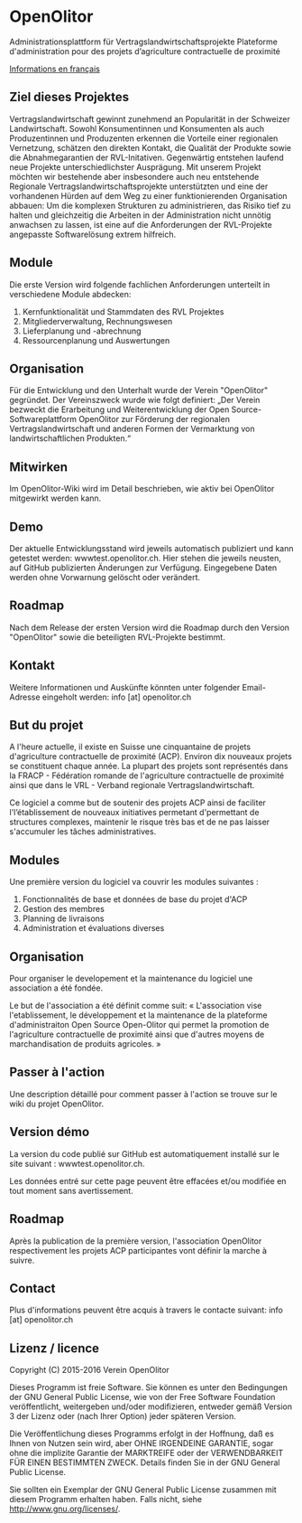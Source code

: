 # OpenOlitor
Administrationsplattform für Vertragslandwirtschaftsprojekte
Plateforme d'administration pour des projets d’agriculture contractuelle de proximité

[Informations en français](#but-du-projet)

## Ziel dieses Projektes
Vertragslandwirtschaft gewinnt zunehmend an Popularität in der Schweizer Landwirtschaft. Sowohl Konsumentinnen und Konsumenten als auch Produzentinnen und Produzenten erkennen die Vorteile einer regionalen Vernetzung, schätzen den direkten Kontakt, die Qualität der Produkte sowie die Abnahmegarantien der RVL-Initativen. Gegenwärtig entstehen laufend neue Projekte unterschiedlichster Ausprägung.
Mit unserem Projekt möchten wir bestehende aber insbesondere auch neu entstehende Regionale Vertragslandwirtschaftsprojekte unterstützten und eine der vorhandenen Hürden auf dem Weg zu einer funktionierenden Organisation abbauen: Um die komplexen Strukturen zu administrieren, das Risiko tief zu halten und gleichzeitig die Arbeiten in der Administration nicht unnötig anwachsen zu lassen, ist eine auf die Anforderungen der RVL-Projekte angepasste Softwarelösung extrem hilfreich.

## Module
Die erste Version wird folgende fachlichen Anforderungen unterteilt in verschiedene Module abdecken:

1. Kernfunktionalität und Stammdaten des RVL Projektes
2. Mitgliederverwaltung, Rechnungswesen
3. Lieferplanung und -abrechnung
4. Ressourcenplanung und Auswertungen

## Organisation
Für die Entwicklung und den Unterhalt wurde der Verein "OpenOlitor" gegründet. 
Der Vereinszweck wurde wie folgt definiert:
„Der Verein bezweckt die Erarbeitung und Weiterentwicklung der Open Source-Softwareplattform OpenOlitor zur Förderung der regionalen Vertragslandwirtschaft und anderen Formen der Vermarktung von landwirtschaftlichen Produkten.“

## Mitwirken
Im OpenOlitor-Wiki wird im Detail beschrieben, wie aktiv bei OpenOlitor mitgewirkt werden kann.

## Demo
Der aktuelle Entwicklungsstand wird jeweils automatisch publiziert und kann getestet werden: wwwtest.openolitor.ch.
Hier stehen die jeweils neusten, auf GitHub publizierten Änderungen zur Verfügung. Eingegebene Daten werden ohne Vorwarnung gelöscht oder verändert.

## Roadmap
Nach dem Release der ersten Version wird die Roadmap durch den Version "OpenOlitor" sowie die beteiligten RVL-Projekte bestimmt.

## Kontakt
Weitere Informationen und Auskünfte könnten unter folgender Email-Adresse eingeholt werden:
info [at] openolitor.ch

## But du projet
A l'heure actuelle, il existe en Suisse une cinquantaine de projets d'agriculture contractuelle de proximité (ACP). Environ dix nouveaux projets se constituent chaque année. La plupart des projets sont représentés dans la FRACP - Fédération romande de l'agriculture contractuelle de proximité ainsi que dans le VRL - Verband regionale Vertragslandwirtschaft.

Ce logiciel a comme but de soutenir des projets ACP ainsi de faciliter l'l’établissement de nouveaux initiatives permetant d'permettant de structures complexes, maintenir le risque très bas et de ne pas laisser s'accumuler les tâches administratives.

## Modules
Une première version du logiciel va couvrir les modules suivantes :

1. Fonctionnalités de base et données de base du projet d'ACP
2. Gestion des membres
3. Planning de livraisons
4. Administration et évaluations diverses

## Organisation
Pour organiser le developement et la maintenance du logiciel une association a été fondée.

Le but de l'association a été définit comme suit:
« L'association vise l'etablissement, le développement et la maintenance de la plateforme d'administraiton Open Source Open-Olitor qui permet la promotion de l'agriculture contractuelle de proximité ainsi que d'autres moyens de marchandisation de produits agricoles. »

## Passer à l'action
Une description détaillé pour comment passer à l'action se trouve sur le wiki du projet OpenOlitor.

## Version démo
La version du code publié sur GitHub est automatiquement installé sur le site suivant : wwwtest.openolitor.ch.

Les données entré sur cette page peuvent être effacées et/ou modifiée en tout moment sans avertissement.

## Roadmap
Après la publication de la première version, l'association OpenOlitor respectivement les projets ACP participantes vont définir la marche à suivre.

## Contact
Plus d'informations peuvent être acquis à travers le contacte suivant: info [at] openolitor.ch

## Lizenz / licence

Copyright (C) 2015-2016 Verein OpenOlitor

Dieses Programm ist freie Software. Sie können es unter den Bedingungen der GNU General Public License, wie von der Free Software Foundation veröffentlicht, weitergeben und/oder modifizieren, entweder gemäß Version 3 der Lizenz oder (nach Ihrer Option) jeder späteren Version.

Die Veröffentlichung dieses Programms erfolgt in der Hoffnung, daß es Ihnen von Nutzen sein wird, aber OHNE IRGENDEINE GARANTIE, sogar ohne die implizite Garantie der MARKTREIFE oder der VERWENDBARKEIT FÜR EINEN BESTIMMTEN ZWECK. Details finden Sie in der GNU General Public License.

Sie sollten ein Exemplar der GNU General Public License zusammen mit diesem Programm erhalten haben. Falls nicht, siehe <http://www.gnu.org/licenses/>.

